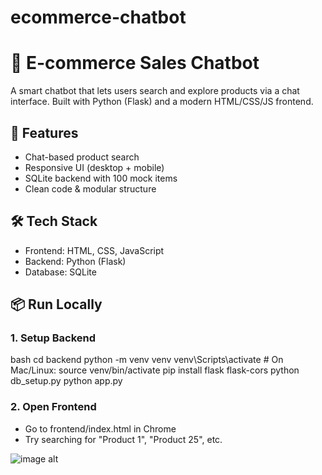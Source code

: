 # ecommerce-chatbot
# 🛒 E-commerce Sales Chatbot

A smart chatbot that lets users search and explore products via a chat interface. Built with Python (Flask) and a modern HTML/CSS/JS frontend.

## 🚀 Features
- Chat-based product search
- Responsive UI (desktop + mobile)
- SQLite backend with 100 mock items
- Clean code & modular structure

## 🛠️ Tech Stack
- Frontend: HTML, CSS, JavaScript
- Backend: Python (Flask)
- Database: SQLite

## 📦 Run Locally

### 1. Setup Backend
bash
cd backend
python -m venv venv
venv\Scripts\activate      # On Mac/Linux: source venv/bin/activate
pip install flask flask-cors
python db_setup.py
python app.py

### 2. Open Frontend
- Go to frontend/index.html in Chrome
- Try searching for "Product 1", "Product 25", etc.

![image alt]()

